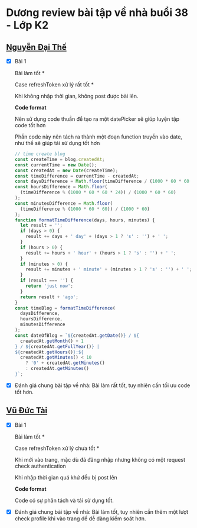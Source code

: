 # Dương review bài tập về nhà buổi 38 - Lớp K2

## [Nguyễn Đại Thế](https://daithehh04.github.io/fullstack/day37/exercise-1.html)

- [x] Bài 1

  Bài làm tốt \*

  Case refreshToken xử lý rất tốt \*

  Khi không nhập thời gian, không post được bài lên.

  **Code format**

  Nên sử dụng code thuần để tạo ra một datePicker sẽ giúp luyện tập code tốt hơn

  Phần code này nên tách ra thành một đoạn function truyền vào date, như thế sẽ giúp tái sử dụng tốt hơn

  ```javascript
  // time create blog
  const createTime = blog.createdAt;
  const currentTime = new Date();
  const createdAt = new Date(createTime);
  const timeDifference = currentTime - createdAt;
  const daysDifference = Math.floor(timeDifference / (1000 * 60 * 60 * 24));
  const hoursDifference = Math.floor(
    (timeDifference % (1000 * 60 * 60 * 24)) / (1000 * 60 * 60)
  );
  const minutesDifference = Math.floor(
    (timeDifference % (1000 * 60 * 60)) / (1000 * 60)
  );
  function formatTimeDifference(days, hours, minutes) {
    let result = '';
    if (days > 0) {
      result += days + ' day' + (days > 1 ? 's' : '') + ' ';
    }
    if (hours > 0) {
      result += hours + ' hour' + (hours > 1 ? 's' : '') + ' ';
    }
    if (minutes > 0) {
      result += minutes + ' minute' + (minutes > 1 ? 's' : '') + ' ';
    }
    if (result === '') {
      return 'just now';
    }
    return result + 'ago';
  }
  const timeBlog = formatTimeDifference(
    daysDifference,
    hoursDifference,
    minutesDifference
  );
  const dateOfBlog = `${createdAt.getDate()} / ${
    createdAt.getMonth() + 1
  } / ${createdAt.getFullYear()} | 
  ${createdAt.getHours()}:${
    createdAt.getMinutes() < 10
      ? '0' + createdAt.getMinutes()
      : createdAt.getMinutes()
  }`;
  ```

- [x] Đánh giá chung bài tập về nhà: Bài làm rất tốt, tuy nhiên cần tối ưu code tốt hơn.

## [Vũ Đức Tài](https://apeiron.id.vn/homework/day_38/)

- [x] Bài 1

  Bài làm tốt \*

  Case refreshToken xử lý chưa tốt \*

  Khi mới vào trang, mặc dù đã đăng nhập nhưng không có một request check authentication

  Khi nhập thời gian quá khứ đều bị post lên

  **Code format**

  Code có sự phân tách và tái sử dụng tốt.

- [x] Đánh giá chung bài tập về nhà: Bài làm tốt, tuy nhiên cần thêm một lượt check profile khi vào trang để dễ dàng kiểm soát hơn.
